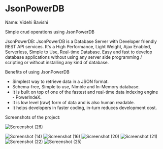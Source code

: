 # JsonPowerDB
Name: Videhi Bavishi

Simple crud operations using JsonPowerDB

JsonPowerDB: JsonPowerDB is a Database Server with Developer friendly REST API services. It's a High Performance, Light Weight, Ajax Enabled, Serverless, Simple to Use, Real-time Database. Easy and fast to develop database applications without using any server side programming / scripting or without installing any kind of database.

Benefits of using JsonPowerDB

* Simplest way to retrieve data in a JSON format.
* Schema-free, Simple to use, Nimble and In-Memory database.
* It is built on top of one of the fastest and real-time data indexing engine - PowerIndeX.
* It is low level (raw) form of data and is also human readable.
* It helps developers in faster coding, in-turn reduces development cost.

Screenshots of the project:

![Screenshot (26)](https://user-images.githubusercontent.com/63579878/186475659-fa8c82e6-9f8d-4334-a842-7be8d4109b64.png)

![Screenshot (14)](https://user-images.githubusercontent.com/63579878/186474187-a79f8805-2d18-40f7-942c-9efe3ad7c2d7.png)
![Screenshot (16)](https://user-images.githubusercontent.com/63579878/186474359-76dd33a2-324f-4d0d-bddf-e103c6f8d605.png)
![Screenshot (20)](https://user-images.githubusercontent.com/63579878/186474461-4072d739-df8f-4048-b2a1-c30fe7efc3cc.png)
![Screenshot (21)](https://user-images.githubusercontent.com/63579878/186474579-48fdbf01-60f9-4667-9020-1d74098458ad.png)
![Screenshot (22)](https://user-images.githubusercontent.com/63579878/186474587-3866bd7d-0b6f-49ff-86df-58198e24f973.png)
![Screenshot (25)](https://user-images.githubusercontent.com/63579878/186475163-0453a1d4-a1ef-4fcf-9819-013aad048184.png)
